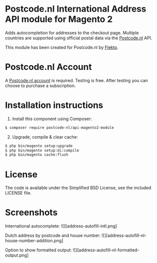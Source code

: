 Postcode.nl International Address API module for Magento 2
=============

Adds autocompletion for addresses to the checkout page. Multiple countries are supported using official postal data via the [Postcode.nl](https://postcode.nl) API.

This module has been created for Postcode.nl by [Flekto](https://www.flekto.nl).


Postcode.nl Account
=============

A [Postcode.nl account](https://www.postcode.nl/en/services/adresdata/producten-overzicht) is required.
Testing is free. After testing you can choose to purchase a subscription.

Installation instructions
=============

1. Install this component using Composer:

```bash
$ composer require postcode-nl/api-magento2-module
```

2. Upgrade, compile & clear cache:
```bash
$ php bin/magento setup:upgrade
$ php bin/magento setup:di:compile
$ php bin/magento cache:flush
```

License
=============

The code is available under the Simplified BSD License, see the included LICENSE file.

Screenshots
=============

International autocomplete:
![][address-autofill-intl.png]

Dutch address by postcode and house number:
![][address-autofill-nl-house-number-addition.png]

Option to show formatted output:
![][address-autofill-nl-formatted-output.png]
